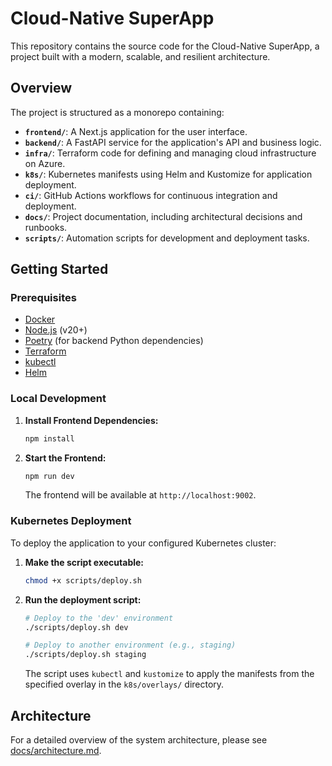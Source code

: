 # Cloud-Native SuperApp

This repository contains the source code for the Cloud-Native SuperApp, a project built with a modern, scalable, and resilient architecture.

## Overview

The project is structured as a monorepo containing:
- **`frontend/`**: A Next.js application for the user interface.
- **`backend/`**: A FastAPI service for the application's API and business logic.
- **`infra/`**: Terraform code for defining and managing cloud infrastructure on Azure.
- **`k8s/`**: Kubernetes manifests using Helm and Kustomize for application deployment.
- **`ci/`**: GitHub Actions workflows for continuous integration and deployment.
- **`docs/`**: Project documentation, including architectural decisions and runbooks.
- **`scripts/`**: Automation scripts for development and deployment tasks.

## Getting Started

### Prerequisites

- [Docker](https://docs.docker.com/get-docker/)
- [Node.js](https://nodejs.org/en/) (v20+)
- [Poetry](https://python-poetry.org/docs/#installation) (for backend Python dependencies)
- [Terraform](https://learn.hashicorp.com/tutorials/terraform/install-cli)
- [kubectl](https://kubernetes.io/docs/tasks/tools/install-kubectl/)
- [Helm](https://helm.sh/docs/intro/install/)

### Local Development

1.  **Install Frontend Dependencies:**
    ```bash
    npm install
    ```

2.  **Start the Frontend:**
    ```bash
    npm run dev
    ```
    The frontend will be available at `http://localhost:9002`.

### Kubernetes Deployment

To deploy the application to your configured Kubernetes cluster:

1.  **Make the script executable:**
    ```bash
    chmod +x scripts/deploy.sh
    ```

2.  **Run the deployment script:**
    ```bash
    # Deploy to the 'dev' environment
    ./scripts/deploy.sh dev

    # Deploy to another environment (e.g., staging)
    ./scripts/deploy.sh staging
    ```
    The script uses `kubectl` and `kustomize` to apply the manifests from the specified overlay in the `k8s/overlays/` directory.

## Architecture

For a detailed overview of the system architecture, please see [docs/architecture.md](./docs/architecture.md).
